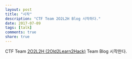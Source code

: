 ```yaml
---
layout: post
title: "시작"
description: "CTF Team 2O2L2H Blog 시작하다."
date: 2017-07-09
tags: [talk]
comments: true
share: true
---
```


CTF Team [2O2L2H (2Old2Learn2Hack)](https://github.com/2O2L2H) Team Blog 시작한다.

